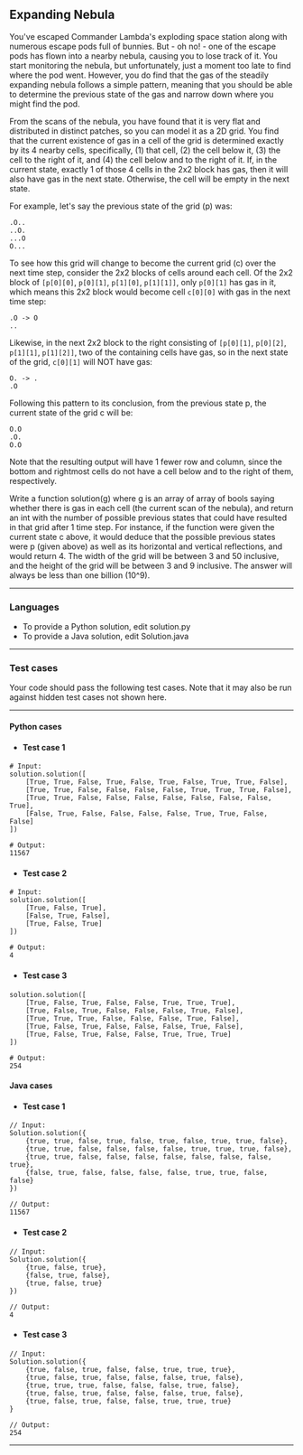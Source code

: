 ## Expanding Nebula

You've escaped Commander Lambda's exploding space station along with numerous 
escape pods full of bunnies. But - oh no! - one of the escape pods has flown 
into a nearby nebula, causing you to lose track of it. You start monitoring 
the nebula, but unfortunately, just a moment too late to find where the pod 
went. However, you do find that the gas of the steadily expanding nebula 
follows a simple pattern, meaning that you should be able to determine the 
previous state of the gas and narrow down where you might find the pod.

From the scans of the nebula, you have found that it is very flat 
and distributed in distinct patches, so you can model it as a 2D grid. 
You find that the current existence of gas in a cell of the grid is determined 
exactly by its 4 nearby cells, specifically, (1) that cell, (2) the cell 
below it, (3) the cell to the right of it, and (4) the cell below and to 
the right of it. If, in the current state, exactly 1 of those 4 cells in the
2x2 block has gas, then it will also have gas in the next state. Otherwise, 
the cell will be empty in the next state.

For example, let's say the previous state of the grid (p) was:

```
.O..
..O.
...O
O...
```

To see how this grid will change to become the current grid (c) over the
next time step, consider the 2x2 blocks of cells around each cell. 
Of the 2x2 block of `[p[0][0]`, `p[0][1]`, `p[1][0]`, `p[1][1]]`, only `p[0][1]` 
has gas in it, which means this 2x2 block would become cell `c[0][0]` 
with gas in the next time step:

```
.O -> O
..
```

Likewise, in the next 2x2 block to the right consisting of 
`[p[0][1]`, `p[0][2]`, `p[1][1]`, `p[1][2]]`, two of the containing 
cells have gas, so in the next state of the grid, `c[0][1]` will NOT have gas:

```
O. -> .
.O
```

Following this pattern to its conclusion, from the previous state p, 
the current state of the grid c will be:

```
O.O
.O.
O.O
```

Note that the resulting output will have 1 fewer row and column, 
since the bottom and rightmost cells do not have a cell below and
to the right of them, respectively.

Write a function solution(g) where g is an array of array of bools 
saying whether there is gas in each cell (the current scan of the nebula), 
and return an int with the number of possible previous states that could have 
resulted in that grid after 1 time step.  For instance, if the function were 
given the current state c above, it would deduce that the possible previous 
states were p (given above) as well as its horizontal and vertical reflections, 
and would return 4. The width of the grid will be between 3 and 50 inclusive, 
and the height of the grid will be between 3 and 9 inclusive. The answer will 
always be less than one billion (10^9).

----

### Languages

* To provide a Python solution, edit solution.py
* To provide a Java solution, edit Solution.java

----

### Test cases

Your code should pass the following test cases.
Note that it may also be run against hidden test cases not shown here.

----

#### Python cases

* #### Test case 1
```
# Input:
solution.solution([
    [True, True, False, True, False, True, False, True, True, False], 
    [True, True, False, False, False, False, True, True, True, False], 
    [True, True, False, False, False, False, False, False, False, True], 
    [False, True, False, False, False, False, True, True, False, False]
])
```
```
# Output:
11567
```

* #### Test case 2
```
# Input:
solution.solution([
    [True, False, True],
    [False, True, False], 
    [True, False, True]
])
```
```
# Output:
4
```

* #### Test case 3
```
solution.solution([
    [True, False, True, False, False, True, True, True], 
    [True, False, True, False, False, False, True, False], 
    [True, True, True, False, False, False, True, False], 
    [True, False, True, False, False, False, True, False], 
    [True, False, True, False, False, True, True, True]
])
```
```
# Output:
254
```

#### Java cases

* #### Test case 1
```
// Input:
Solution.solution({
    {true, true, false, true, false, true, false, true, true, false}, 
    {true, true, false, false, false, false, true, true, true, false}, 
    {true, true, false, false, false, false, false, false, false, true}, 
    {false, true, false, false, false, false, true, true, false, false}
})
```
```
// Output:
11567
```

* #### Test case 2
```
// Input:
Solution.solution({
    {true, false, true}, 
    {false, true, false}, 
    {true, false, true}
})
```
```
// Output:
4
```

* #### Test case 3
```
// Input:
Solution.solution({
    {true, false, true, false, false, true, true, true}, 
    {true, false, true, false, false, false, true, false}, 
    {true, true, true, false, false, false, true, false}, 
    {true, false, true, false, false, false, true, false}, 
    {true, false, true, false, false, true, true, true}
}
```
```
// Output:
254
```

---
